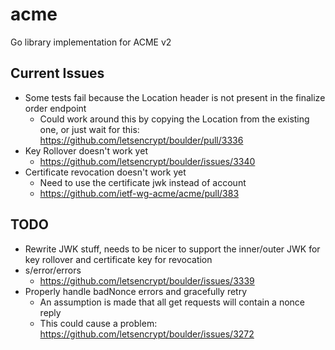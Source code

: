 # acme
Go library implementation for ACME v2 

## Current Issues
* Some tests fail because the Location header is not present in the finalize order endpoint
  * Could work around this by copying the Location from the existing one, or just wait for this: https://github.com/letsencrypt/boulder/pull/3336
* Key Rollover doesn't work yet
  * https://github.com/letsencrypt/boulder/issues/3340
* Certificate revocation doesn't work yet
  * Need to use the certificate jwk instead of account
  * https://github.com/ietf-wg-acme/acme/pull/383

## TODO
* Rewrite JWK stuff, needs to be nicer to support the inner/outer JWK for key rollover and certificate key for revocation
* s/error/errors
  * https://github.com/letsencrypt/boulder/issues/3339
* Properly handle badNonce errors and gracefully retry
  * An assumption is made that all get requests will contain a nonce reply
  * This could cause a problem: https://github.com/letsencrypt/boulder/issues/3272